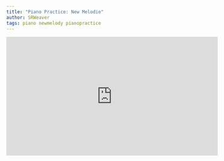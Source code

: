 ```yaml
---
title: "Piano Practice: New Melodie"
author: SRWeaver
tags: piano newmelody pianopractice
---
```

<iframe title="Piano Practice: New Melodie" width="560" height="315" src="https://video.ploud.jp/videos/embed/24614e35-cb22-4c77-b299-119e474454b7" frameborder="0" allowfullscreen="" sandbox="allow-same-origin allow-scripts allow-popups"></iframe>
